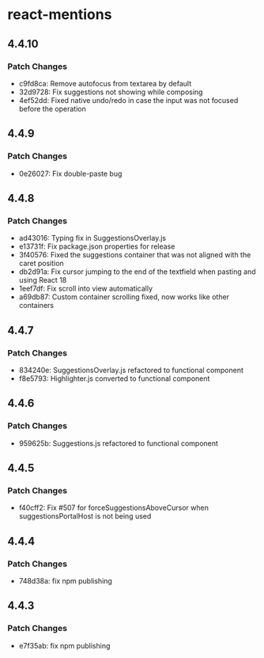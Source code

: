 # react-mentions

## 4.4.10

### Patch Changes

-   c9fd8ca: Remove autofocus from textarea by default
-   32d9728: Fix suggestions not showing while composing
-   4ef52dd: Fixed native undo/redo in case the input was not focused before the operation

## 4.4.9

### Patch Changes

-   0e26027: Fix double-paste bug

## 4.4.8

### Patch Changes

-   ad43016: Typing fix in SuggestionsOverlay.js
-   e13731f: Fix package.json properties for release
-   3f40576: Fixed the suggestions container that was not aligned with the caret position
-   db2d91a: Fix cursor jumping to the end of the textfield when pasting and using React 18
-   1eef7df: Fix scroll into view automatically
-   a69db87: Custom container scrolling fixed, now works like other containers

## 4.4.7

### Patch Changes

-   834240e: SuggestionsOverlay.js refactored to functional component
-   f8e5793: Highlighter.js converted to functional component

## 4.4.6

### Patch Changes

-   959625b: Suggestions.js refactored to functional component

## 4.4.5

### Patch Changes

-   f40cff2: Fix #507 for forceSuggestionsAboveCursor when suggestionsPortalHost is not being used

## 4.4.4

### Patch Changes

-   748d38a: fix npm publishing

## 4.4.3

### Patch Changes

-   e7f35ab: fix npm publishing
